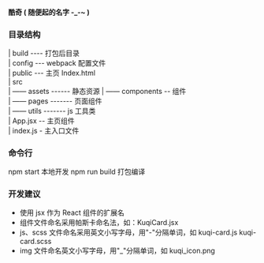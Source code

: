 #### 酷奇 ( 随便起的名字 -\_-~ )

### 目录结构

| build ---- 打包后目录  
| config --- webpack 配置文件  
| public --- 主页 Index.html  
| src  
| —— assets ------ 静态资源
| —— components -- 组件  
| —— pages ------- 页面组件  
| —— utils ------- js 工具类  
| App.jsx -- 主页组件  
| index.js - 主入口文件

### 命令行

npm start 本地开发
npm run build 打包编译

### 开发建议

-   使用 jsx 作为 React 组件的扩展名
-   组件文件命名采用帕斯卡命名法，如：KuqiCard.jsx
-   js、scss 文件命名采用英文小写字母，用"-"分隔单词，如 kuqi-card.js kuqi-card.scss
-   img 文件命名英文小写字母，用"\_"分隔单词，如 kuqi_icon.png
